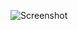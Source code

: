 ![Screenshot](https://raw.githubusercontent.com/Cryakl/Ultimate-RAT-Collection/refs/heads/main/GiFt/Gift%202.0/Screenshot.png)
